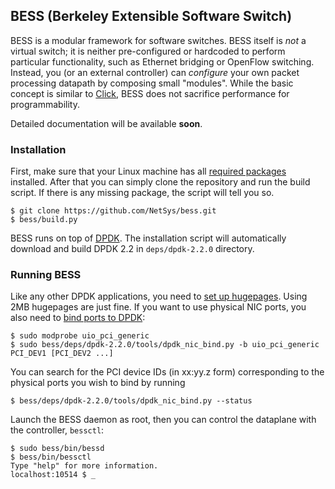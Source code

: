 ## BESS (Berkeley Extensible Software Switch)

BESS is a modular framework for software switches. BESS itself is *not* a virtual switch; it is neither pre-configured or hardcoded to perform particular functionality, such as Ethernet bridging or OpenFlow switching. Instead, you (or an external controller) can *configure* your own packet processing datapath by composing small "modules". While the basic concept is similar to [Click](http://read.cs.ucla.edu/click/click), BESS does not sacrifice performance for programmability.

Detailed documentation will be available **soon**.

### Installation

First, make sure that your Linux machine has all [required packages](docs/dependency.md) installed. After that you can simply clone the repository and run the build script. If there is any missing package, the script will tell you so.

```
$ git clone https://github.com/NetSys/bess.git
$ bess/build.py
```

BESS runs on top of [DPDK](http://dpdk.org). The installation script will automatically download and build DPDK 2.2 in `deps/dpdk-2.2.0` directory. 

### Running BESS

Like any other DPDK applications, you need to [set up hugepages](http://dpdk.org/doc/guides/linux_gsg/sys_reqs.html#reserving-hugepages-for-dpdk-use). Using 2MB hugepages are just fine. If you want to use physical NIC ports, you also need to [bind ports to DPDK](http://dpdk.org/doc/guides/linux_gsg/build_dpdk.html#binding-and-unbinding-network-ports-to-from-the-kernel-modules):

```
$ sudo modprobe uio_pci_generic
$ sudo bess/deps/dpdk-2.2.0/tools/dpdk_nic_bind.py -b uio_pci_generic PCI_DEV1 [PCI_DEV2 ...]
```

You can search for the PCI device IDs (in xx:yy.z form) corresponding to the physical ports you wish to bind by running

```
$ bess/deps/dpdk-2.2.0/tools/dpdk_nic_bind.py --status
```

Launch the BESS daemon as root, then you can control the dataplane with the controller, `bessctl`:

```
$ sudo bess/bin/bessd
$ bess/bin/bessctl
Type "help" for more information.
localhost:10514 $ _
```
